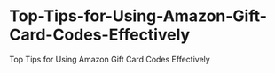 # Top-Tips-for-Using-Amazon-Gift-Card-Codes-Effectively
Top Tips for Using Amazon Gift Card Codes Effectively

